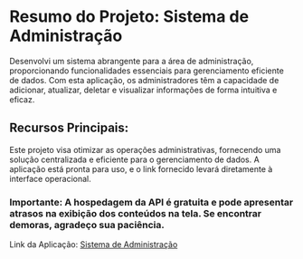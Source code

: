 # Resumo do Projeto: Sistema de Administração

Desenvolvi um sistema abrangente para a área de administração, proporcionando funcionalidades essenciais para gerenciamento eficiente de dados. Com esta aplicação, os administradores têm a capacidade de adicionar, atualizar, deletar e visualizar informações de forma intuitiva e eficaz.

## Recursos Principais:
Este projeto visa otimizar as operações administrativas, fornecendo uma solução centralizada e eficiente para o gerenciamento de dados. A aplicação está pronta para uso, e o link fornecido levará diretamente à interface operacional.

### Importante: A hospedagem da API é gratuita e pode apresentar atrasos na exibição dos conteúdos na tela. Se encontrar demoras, agradeço sua paciência.

Link da Aplicação: <a href="https://admin-viagem.vercel.app/" target="_blank"> Sistema de Administração </a>

